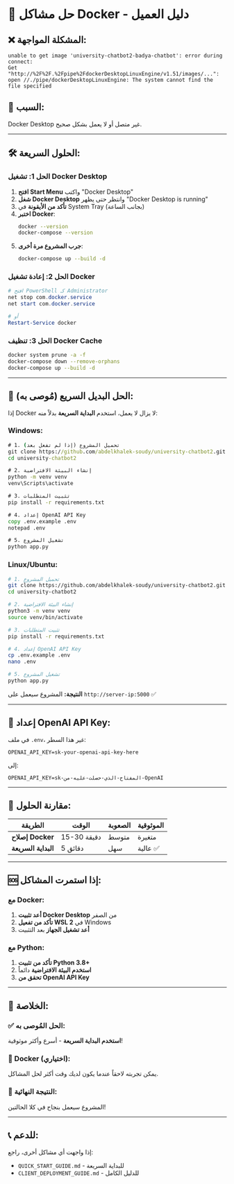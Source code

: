 # 🐳 حل مشاكل Docker - دليل العميل

## ❌ **المشكلة المواجهة:**
```
unable to get image 'university-chatbot2-badya-chatbot': error during connect: 
Get "http://%2F%2F.%2Fpipe%2FdockerDesktopLinuxEngine/v1.51/images/...": 
open //./pipe/dockerDesktopLinuxEngine: The system cannot find the file specified
```

## 🎯 **السبب:**
Docker Desktop غير متصل أو لا يعمل بشكل صحيح.

---

## 🛠️ **الحلول السريعة:**

### **الحل 1: تشغيل Docker Desktop**
1. **افتح Start Menu** واكتب "Docker Desktop"
2. **شغل Docker Desktop** وانتظر حتى يظهر "Docker Desktop is running"
3. **تأكد من الأيقونة** في System Tray (بجانب الساعة)
4. **اختبر Docker**:
   ```bash
   docker --version
   docker-compose --version
   ```
5. **جرب المشروع مرة أخرى**:
   ```bash
   docker-compose up --build -d
   ```

### **الحل 2: إعادة تشغيل Docker**
```powershell
# افتح PowerShell كـ Administrator
net stop com.docker.service
net start com.docker.service

# أو
Restart-Service docker
```

### **الحل 3: تنظيف Docker Cache**
```bash
docker system prune -a -f
docker-compose down --remove-orphans
docker-compose up --build -d
```

---

## 🚀 **الحل البديل السريع (مُوصى به):**

إذا Docker لا يزال لا يعمل، استخدم **البداية السريعة** بدلاً منه:

### **Windows:**
```cmd
# 1. تحميل المشروع (إذا لم تفعل بعد)
git clone https://github.com/abdelkhalek-soudy/university-chatbot2.git
cd university-chatbot2

# 2. إنشاء البيئة الافتراضية
python -m venv venv
venv\Scripts\activate

# 3. تثبيت المتطلبات
pip install -r requirements.txt

# 4. إعداد OpenAI API Key
copy .env.example .env
notepad .env

# 5. تشغيل المشروع
python app.py
```

### **Linux/Ubuntu:**
```bash
# 1. تحميل المشروع
git clone https://github.com/abdelkhalek-soudy/university-chatbot2.git
cd university-chatbot2

# 2. إنشاء البيئة الافتراضية
python3 -m venv venv
source venv/bin/activate

# 3. تثبيت المتطلبات
pip install -r requirements.txt

# 4. إعداد OpenAI API Key
cp .env.example .env
nano .env

# 5. تشغيل المشروع
python app.py
```

**النتيجة:** المشروع سيعمل على `http://server-ip:5000` ✅

---

## 🔧 **إعداد OpenAI API Key:**

في ملف `.env`، غير هذا السطر:
```env
OPENAI_API_KEY=sk-your-openai-api-key-here
```

إلى:
```env
OPENAI_API_KEY=sk-المفتاح-الذي-حصلت-عليه-من-OpenAI
```

---

## 🎯 **مقارنة الحلول:**

| الطريقة | الوقت | الصعوبة | الموثوقية |
|---------|-------|---------|-----------|
| **إصلاح Docker** | 15-30 دقيقة | متوسط | متغيرة |
| **البداية السريعة** | 5 دقائق | سهل | عالية ✅ |

---

## 🆘 **إذا استمرت المشاكل:**

### **مع Docker:**
1. **أعد تثبيت Docker Desktop** من الصفر
2. **تأكد من تفعيل WSL 2** في Windows
3. **أعد تشغيل الجهاز** بعد التثبيت

### **مع Python:**
1. **تأكد من تثبيت Python 3.8+**
2. **استخدم البيئة الافتراضية** دائماً
3. **تحقق من OpenAI API Key**

---

## 🎉 **الخلاصة:**

### **✅ الحل المُوصى به:**
**استخدم البداية السريعة** - أسرع وأكثر موثوقية!

### **🐳 Docker (اختياري):**
يمكن تجربته لاحقاً عندما يكون لديك وقت أكثر لحل المشاكل.

### **🚀 النتيجة النهائية:**
المشروع سيعمل بنجاح في كلا الحالتين!

---

## 📞 **للدعم:**
إذا واجهت أي مشاكل أخرى، راجع:
- `QUICK_START_GUIDE.md` - للبداية السريعة
- `CLIENT_DEPLOYMENT_GUIDE.md` - للدليل الكامل
